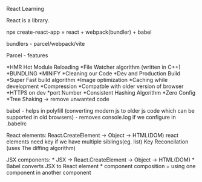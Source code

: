 React Learning

React is a library.

npx create-react-app = react + webpack(bundler) + babel

bundlers - parcel/webpack/vite


Parcel - features
 
*HMR Hot Module Reloading
*File Watcher algorithm (written in C++)
*BUNDLING
*MINIFY
*Cleaning our Code
*Dev and Production Build
*Super Fast build algorithm
*Image optimization
*Caching while development
*Compression
*Compatble with older version of browser
*HTTPS on dev
*port Number
*Consistent Hashing Algorithm
*Zero Config
*Tree Shaking -> remove unwanted code



babel - helps in polyfill (converting modern js to older js code which can be supported in old browsers)
      - removes console.log if we configure in .babelrc


React elements:
    React.CreateElement -> Object -> HTML(DOM)
    react elements need key if we have multiple siblings(eg. list)   Key Reconcilation (uses The diffing algorithm)

JSX components:
    * JSX -> React.CreateElement -> Object -> HTML(DOM)
    * Babel converts JSX to React element
    * component composition = using one component in another component